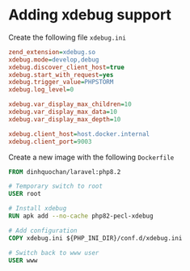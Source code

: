 # Adding xdebug support

Create the following file `xdebug.ini`

```ini
zend_extension=xdebug.so
xdebug.mode=develop,debug
xdebug.discover_client_host=true
xdebug.start_with_request=yes
xdebug.trigger_value=PHPSTORM
xdebug.log_level=0

xdebug.var_display_max_children=10
xdebug.var_display_max_data=10
xdebug.var_display_max_depth=10

xdebug.client_host=host.docker.internal
xdebug.client_port=9003
```

Create a new image with the following `Dockerfile`

```Dockerfile
FROM dinhquochan/laravel:php8.2

# Temporary switch to root
USER root

# Install xdebug
RUN apk add --no-cache php82-pecl-xdebug

# Add configuration
COPY xdebug.ini ${PHP_INI_DIR}/conf.d/xdebug.ini

# Switch back to www user
USER www
```

